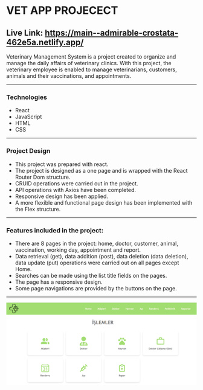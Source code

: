 # VET APP PROJECECT
## Live Link: https://main--admirable-crostata-462e5a.netlify.app/

Veterinary Management System is a project created to organize and manage the daily affairs of veterinary clinics. With this project, the veterinary employee is enabled to manage veterinarians, customers, animals and their vaccinations, and appointments.

---
### Technologies
- React
- JavaScript
- HTML
- CSS
---
### Project Design
- This project was prepared with react.
- The project is designed as a one page and is wrapped with the React Router Dom structure.
- CRUID operations were carried out in the project.
- API operations with Axios have been completed.
- Responsive design has been applied.
- A more flexible and functional page design has been implemented with the Flex structure.
---
### Features included in the project:
- There are 8 pages in the project: home, doctor, customer, animal, vaccination, working day, appointment and report.
- Data retrieval (get), data addition (post), data deletion (data deletion), data update (put) operations were carried out on all pages except Home.
- Searches can be made using the list title fields on the pages.
- The page has a responsive design.
- Some page navigations are provided by the buttons on the page.
---
![Home Page](/public/prtcs.png)
